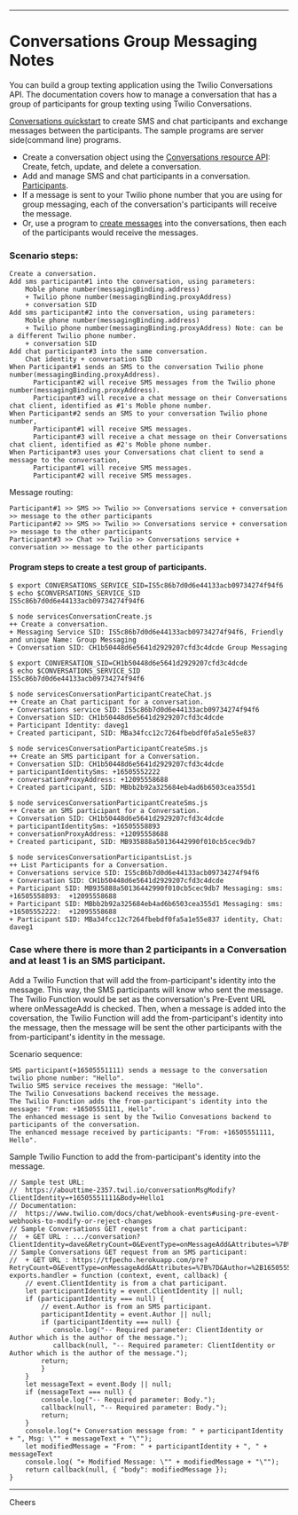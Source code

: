 ----------------------------------------------------------------------------------
# Conversations Group Messaging Notes

You can build a group texting application using the Twilio Conversations API. 
The documentation covers how to manage a conversation that has a group of participants
for group texting using Twilio Conversations.

[Conversations quickstart](https://www.twilio.com/docs/conversations/quickstart)
to create SMS and chat participants and exchange messages between the participants.
The sample programs are server side(command line) programs.

+ Create a conversation object using the 
[Conversations resource API](https://www.twilio.com/docs/conversations/api/conversation-resource):
Create, fetch, update, and delete a conversation.
+ Add and manage SMS and chat participants in a conversation.
[Participants](https://www.twilio.com/docs/conversations/api/conversation-participant-resource).
+ If a message is sent to your Twilio phone number that you are using for group messaging,
each of the conversation's participants will receive the message.
+ Or, use a program to [create messages](https://www.twilio.com/docs/conversations/api/conversation-message-resource)
into the conversations, then each of the participants would receive the messages.

### Scenario steps:
````
Create a conversation.
Add sms participant#1 into the conversation, using parameters:
    Moble phone number(messagingBinding.address)
    + Twilio phone number(messagingBinding.proxyAddress)
    + conversation SID
Add sms participant#2 into the conversation, using parameters:
    Moble phone number(messagingBinding.address)
    + Twilio phone number(messagingBinding.proxyAddress) Note: can be a different Twilio phone number.
    + conversation SID
Add chat participant#3 into the same conversation.
    Chat identity + conversation SID
When Participant#1 sends an SMS to the conversation Twilio phone number(messagingBinding.proxyAddress).
      Participant#2 will receive SMS messages from the Twilio phone number(messagingBinding.proxyAddress).
      Participant#3 will receive a chat message on their Conversations chat client, identified as #1's Moble phone number. 
When Participant#2 sends an SMS to your conversation Twilio phone number,
      Participant#1 will receive SMS messages.
      Participant#3 will receive a chat message on their Conversations chat client, identified as #2's Moble phone number. 
When Participant#3 uses your Conversations chat client to send a message to the conversation,
      Participant#1 will receive SMS messages.
      Participant#2 will receive SMS messages.
````
Message routing:
````
Participant#1 >> SMS >> Twilio >> Conversations service + conversation >> message to the other participants
Participant#2 >> SMS >> Twilio >> Conversations service + conversation >> message to the other participants
Participant#3 >> Chat >> Twilio >> Conversations service + conversation >> message to the other participants
````

#### Program steps to create a test group of participants.
````
$ export CONVERSATIONS_SERVICE_SID=IS5c86b7d0d6e44133acb09734274f94f6
$ echo $CONVERSATIONS_SERVICE_SID
IS5c86b7d0d6e44133acb09734274f94f6

$ node servicesConversationCreate.js
++ Create a conversation.
+ Messaging Service SID: IS5c86b7d0d6e44133acb09734274f94f6, Friendly and unique Name: Group Messaging
+ Conversation SID: CH1b50448d6e5641d2929207cfd3c4dcde Group Messaging

$ export CONVERSATION_SID=CH1b50448d6e5641d2929207cfd3c4dcde
$ echo $CONVERSATIONS_SERVICE_SID
IS5c86b7d0d6e44133acb09734274f94f6

$ node servicesConversationParticipantCreateChat.js
++ Create an Chat participant for a conversation.
+ Conversations service SID: IS5c86b7d0d6e44133acb09734274f94f6
+ Conversation SID: CH1b50448d6e5641d2929207cfd3c4dcde
+ Participant Identity: daveg1
+ Created participant, SID: MBa34fcc12c7264fbebdf0fa5a1e55e837

$ node servicesConversationParticipantCreateSms.js
++ Create an SMS participant for a Conversation.
+ Conversation SID: CH1b50448d6e5641d2929207cfd3c4dcde
+ participantIdentitySms: +16505552222
+ conversationProxyAddress: +12095558688
+ Created participant, SID: MBbb2b92a325684eb4ad6b6503cea355d1

$ node servicesConversationParticipantCreateSms.js
++ Create an SMS participant for a Conversation.
+ Conversation SID: CH1b50448d6e5641d2929207cfd3c4dcde
+ participantIdentitySms: +16505558893
+ conversationProxyAddress: +12095558688
+ Created participant, SID: MB935888a50136442990f010cb5cec9db7

$ node servicesConversationParticipantsList.js
++ List Participants for a Conversation.
+ Conversations service SID: IS5c86b7d0d6e44133acb09734274f94f6
+ Conversation SID: CH1b50448d6e5641d2929207cfd3c4dcde
+ Participant SID: MB935888a50136442990f010cb5cec9db7 Messaging: sms:  +16505558893:  +12095558688
+ Participant SID: MBbb2b92a325684eb4ad6b6503cea355d1 Messaging: sms:  +16505552222:  +12095558688
+ Participant SID: MBa34fcc12c7264fbebdf0fa5a1e55e837 identity, Chat: daveg1
````

### Case where there is more than 2 participants in a Conversation and at least 1 is an SMS participant.

Add a Twilio Function that will add the from-participant's identity into the message.
This way, the SMS participants will know who sent the message.
The Twilio Function would be set as the conversation's Pre-Event URL
where onMessageAdd is checked.
Then, when a message is added into the coversation,
the Twilio Function will add the from-participant's identity into the message,
then the message will be sent the other participants with the from-participant's identity in the message.

Scenario sequence:
````
SMS participant(+16505551111) sends a message to the conversation twilio phone number: "Hello".
Twilio SMS service receives the message: "Hello".
The Twilio Convesations backend receives the message.
The Twilio Function adds the from-participant's identity into the message: "From: +16505551111, Hello".
The enhanced message is sent by the Twilio Convesations backend to participants of the conversation.
The enhanced message received by participants: "From: +16505551111, Hello".
````

Sample Twilio Function to add the from-participant's identity into the message.
````
// Sample test URL:
//  https://abouttime-2357.twil.io/conversationMsgModify?ClientIdentity=+16505551111&Body=Hello1
// Documentation:
//  https://www.twilio.com/docs/chat/webhook-events#using-pre-event-webhooks-to-modify-or-reject-changes
// Sample Conversations GET request from a chat participant:
//  + GET URL : .../conversation?ClientIdentity=dave&RetryCount=0&EventType=onMessageAdd&Attributes=%7B%7D&Author=dave&ChatServiceSid=IS5c86b7d0d6e44133acb09734274f94f6&ParticipantSid=MB0dc5ab0098d44e57bf7441eb9ac53cb8&Body=yes&AccountSid=ACa...3&Source=SDK&ConversationSid=CH1b50448d6e5641d2929207cfd3c4dcde
// Sample Conversations GET request from an SMS participant:
//  + GET URL : https://tfpecho.herokuapp.com/pre?RetryCount=0&EventType=onMessageAdd&Attributes=%7B%7D&Author=%2B16505551111&ChatServiceSid=IS5c86b7d0d6e44133acb09734274f94f6&ParticipantSid=MB935888a50136442990f010cb5cec9db7&Body=you+got+it!&AccountSid=ACa...3&Source=SMS&ConversationSid=CH1b50448d6e5641d2929207cfd3c4dcde
exports.handler = function (context, event, callback) {
    // event.ClientIdentity is from a chat participant.
    let participantIdentity = event.ClientIdentity || null;
    if (participantIdentity === null) {
        // event.Author is from an SMS participant.
        participantIdentity = event.Author || null;
        if (participantIdentity === null) {
           console.log("-- Required parameter: ClientIdentity or Author which is the author of the message.");
           callback(null, "-- Required parameter: ClientIdentity or Author which is the author of the message.");
        return;
        }
    }
    let messageText = event.Body || null;
    if (messageText === null) {
        console.log("-- Required parameter: Body.");
        callback(null, "-- Required parameter: Body.");
        return;
    }
    console.log("+ Conversation message from: " + participantIdentity + ", Msg: \"" + messageText + "\"");
    let modifiedMessage = "From: " + participantIdentity + ", " + messageText
    console.log( "+ Modified Message: \"" + modifiedMessage + "\"");
    return callback(null, { "body": modifiedMessage });
}
````

----------------------------------------------------------------------------------
Cheers
